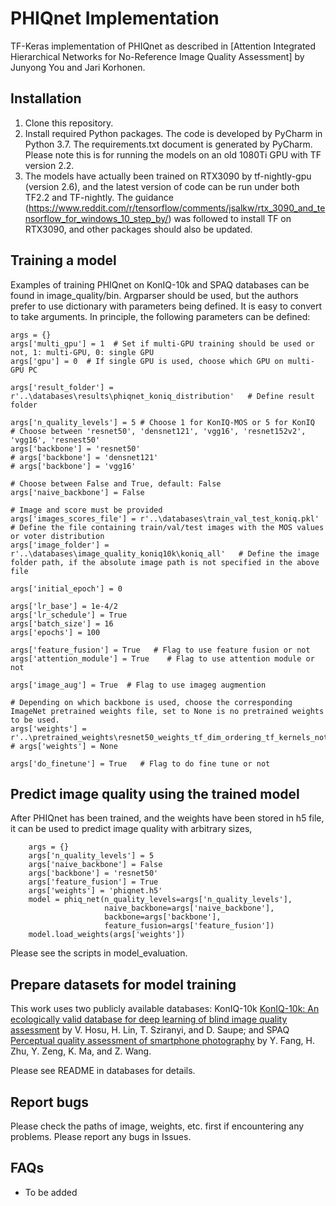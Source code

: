 # PHIQnet Implementation

TF-Keras implementation of PHIQnet as described in [Attention Integrated Hierarchical Networks for No-Reference Image Quality Assessment] by Junyong You and Jari Korhonen.

## Installation

1) Clone this repository.
2) Install required Python packages. The code is developed by PyCharm in Python 3.7. The requirements.txt document is generated by PyCharm. Please note this is for running the models on an old 1080Ti GPU with TF version 2.2.
3) The models have actually been trained on RTX3090 by tf-nightly-gpu (version 2.6), and the latest version of code can be run under both TF2.2 and TF-nightly. The guidance (https://www.reddit.com/r/tensorflow/comments/jsalkw/rtx_3090_and_tensorflow_for_windows_10_step_by/) was followed to install TF on RTX3090, and other packages should also be updated.

## Training a model
Examples of training PHIQnet on KonIQ-10k and SPAQ databases can be found in image_quality/bin.
Argparser should be used, but the authors prefer to use dictionary with parameters being defined. It is easy to convert to take arguments.
In principle, the following parameters can be defined:

    args = {}
    args['multi_gpu'] = 1  # Set if multi-GPU training should be used or not, 1: multi-GPU, 0: single GPU
    args['gpu'] = 0  # If single GPU is used, choose which GPU on multi-GPU PC

    args['result_folder'] = r'..\databases\results\phiqnet_koniq_distribution'   # Define result folder

    args['n_quality_levels'] = 5 # Choose 1 for KonIQ-MOS or 5 for KonIQ 
    # Choose between 'resnet50', 'densnet121', 'vgg16', 'resnet152v2', 'vgg16', 'resnest50'
    args['backbone'] = 'resnet50'
    # args['backbone'] = 'densnet121'
    # args['backbone'] = 'vgg16'

    # Choose between False and True, default: False
    args['naive_backbone'] = False

    # Image and score must be provided
    args['images_scores_file'] = r'..\databases\train_val_test_koniq.pkl'  # Define the file containing train/val/test images with the MOS values or voter distribution
    args['image_folder'] = r'..\databases\image_quality_koniq10k\koniq_all'   # Define the image folder path, if the absolute image path is not specified in the above file

    args['initial_epoch'] = 0

    args['lr_base'] = 1e-4/2
    args['lr_schedule'] = True
    args['batch_size'] = 16
    args['epochs'] = 100

    args['feature_fusion'] = True   # Flag to use feature fusion or not
    args['attention_module'] = True    # Flag to use attention module or not

    args['image_aug'] = True  # Flag to use imageg augmention

    # Depending on which backbone is used, choose the corresponding ImageNet pretrained weights file, set to None is no pretrained weights to be used.
    args['weights'] = r'..\pretrained_weights\resnet50_weights_tf_dim_ordering_tf_kernels_notop.h5'
    # args['weights'] = None

    args['do_finetune'] = True   # Flag to do fine tune or not

## Predict image quality using the trained model
After PHIQnet has been trained, and the weights have been stored in h5 file, it can be used to predict image quality with arbitrary sizes,

```shell
    args = {}
    args['n_quality_levels'] = 5
    args['naive_backbone'] = False
    args['backbone'] = 'resnet50'
    args['feature_fusion'] = True
    args['weights'] = 'phiqnet.h5'
    model = phiq_net(n_quality_levels=args['n_quality_levels'],
                     naive_backbone=args['naive_backbone'],
                     backbone=args['backbone'],
                     feature_fusion=args['feature_fusion'])
    model.load_weights(args['weights'])
```
Please see the scripts in model_evaluation.

## Prepare datasets for model training
This work uses two publicly available databases: KonIQ-10k [KonIQ-10k: An ecologically valid database for deep learning of blind image quality assessment](https://ieeexplore.ieee.org/document/8968750) by V. Hosu, H. Lin, T. Sziranyi, and D. Saupe;
 and SPAQ [Perceptual quality assessment of smartphone photography](https://openaccess.thecvf.com/content_CVPR_2020/html/Fang_Perceptual_Quality_Assessment_of_Smartphone_Photography_CVPR_2020_paper.html) by Y. Fang, H. Zhu, Y. Zeng, K. Ma, and Z. Wang.

Please see README in databases for details.

## Report bugs
Please check the paths of image, weights, etc. first if encountering any problems. Please report any bugs in Issues. 

## FAQs
* To be added
